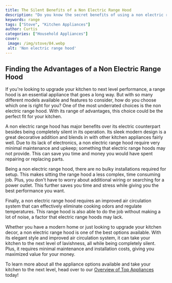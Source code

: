 ```yaml
---
title: The Silent Benefits of a Non Electric Range Hood
description: "Do you know the secret benefits of using a non electric range hood in your kitchen Read this blog post to learn more about the advantages of this unique appliance"
keywords: range
tags: ["Stove", "Kitchen Appliances"]
author: Curtis
categories: ["Household Appliances"]
cover: 
 image: /img/stove/84.webp
 alt: 'Non electric range hood'
---
```

## Finding the Advantages of a Non Electric Range Hood

If you're looking to upgrade your kitchen to next level performance, a range hood is an essential appliance that goes a long way. But with so many different models available and features to consider, how do you choose which one is right for you? One of the most underrated choices is the non electric range hood. With its range of advantages, this choice could be the perfect fit for your kitchen.

A non electric range hood has major benefits over its electric counterpart besides being completely silent in its operation. Its sleek modern design is a great decorative addition and blends in with other kitchen appliances fairly well. Due to its lack of electronics, a non electric range hood require very minimal maintenance and upkeep; something that electric range hoods may not provide. This can save you time and money you would have spent repairing or replacing parts.

Being a non electric range hood, there are no bulky installations required for setup. This makes sitting the range hood a less complex, time consuming job. Plus, you don't have to worry about additional wiring or searching for a power outlet. This further saves you time and stress while giving you the best performance you want.

Finally, a non electric range hood requires an improved air circulation system that can effectively eliminate cooking odors and regulate temperatures. This range hood is also able to do the job without making a lot of noise, a factor that electric range hoods may lack.

Whether you have a modern home or just looking to upgrade your kitchen decor, a non electric range hood is one of the best options available. With its elegant style and improved air circulation system, it can take your kitchen to the next level of lavishness, all while being completely silent. Plus, it requires minimal maintenance and installation costs, giving you maximized value for your money. 

To learn more about all the appliance options available and take your kitchen to the next level, head over to our [Overview of Top Appliances](./pages/appliance-overview) today!
